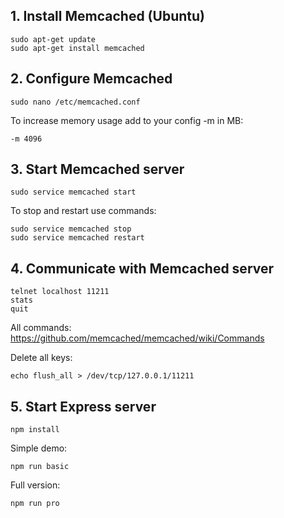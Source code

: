## 1. Install Memcached (Ubuntu)

```
sudo apt-get update
sudo apt-get install memcached
```

## 2. Configure Memcached

```
sudo nano /etc/memcached.conf
```
To increase memory usage add to your config -m in MB:

```
-m 4096
```

## 3. Start Memcached server

```
sudo service memcached start
```
To stop and restart use commands:

```
sudo service memcached stop
sudo service memcached restart
```

## 4. Communicate with Memcached server

```
telnet localhost 11211
stats
quit
```
All commands: https://github.com/memcached/memcached/wiki/Commands

Delete all keys:

```
echo flush_all > /dev/tcp/127.0.0.1/11211
```

## 5. Start Express server

```
npm install
```

Simple demo:

```
npm run basic
```

Full version:

```
npm run pro
```





